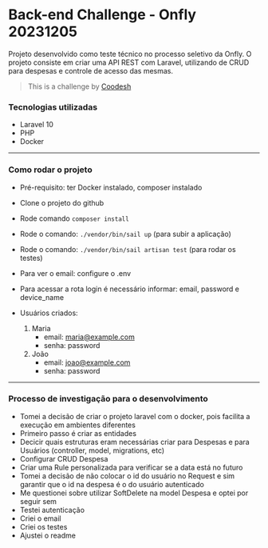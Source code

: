 # Back-end Challenge - Onfly 20231205

Projeto desenvolvido como teste técnico no processo seletivo da Onfly. O projeto consiste em criar uma API REST com Laravel, utilizando de CRUD para despesas e controle de acesso das mesmas.

>  This is a challenge by [Coodesh](https://coodesh.com/)

### Tecnologias utilizadas
- Laravel 10
- PHP
- Docker

---

### Como rodar o projeto
- Pré-requisito: ter Docker instalado, composer instalado
- Clone o projeto do github
- Rode comando `composer install`
- Rode o comando: `./vendor/bin/sail up` (para subir a aplicação)
- Rode o comando: `./vendor/bin/sail artisan test` (para rodar os testes)
- Para ver o email: configure o .env
- Para acessar a rota login é necessário informar: email, password e device_name

- Usuários criados:
  1. Maria
     + email: maria@example.com
     + senha: password
  3. João
     + email: joao@example.com
     + senha: password

---

### Processo de investigação para o desenvolvimento

- Tomei a decisão de criar o projeto laravel com o docker, pois facilita a execução em ambientes diferentes
- Primeiro passo é criar as entidades
- Decicir quais estruturas eram necessárias criar para Despesas e para Usuários (controller, model, migrations, etc)
- Configurar CRUD Despesa
- Criar uma Rule personalizada para verificar se a data está no futuro
- Tomei a decisão de não colocar o id do usuário no Request e sim garantir que o id na despesa é o do usuário autenticado
- Me questionei sobre utilizar SoftDelete na model Despesa e optei por seguir sem
- Testei autenticação
- Criei o email
- Criei os testes
- Ajustei o readme
